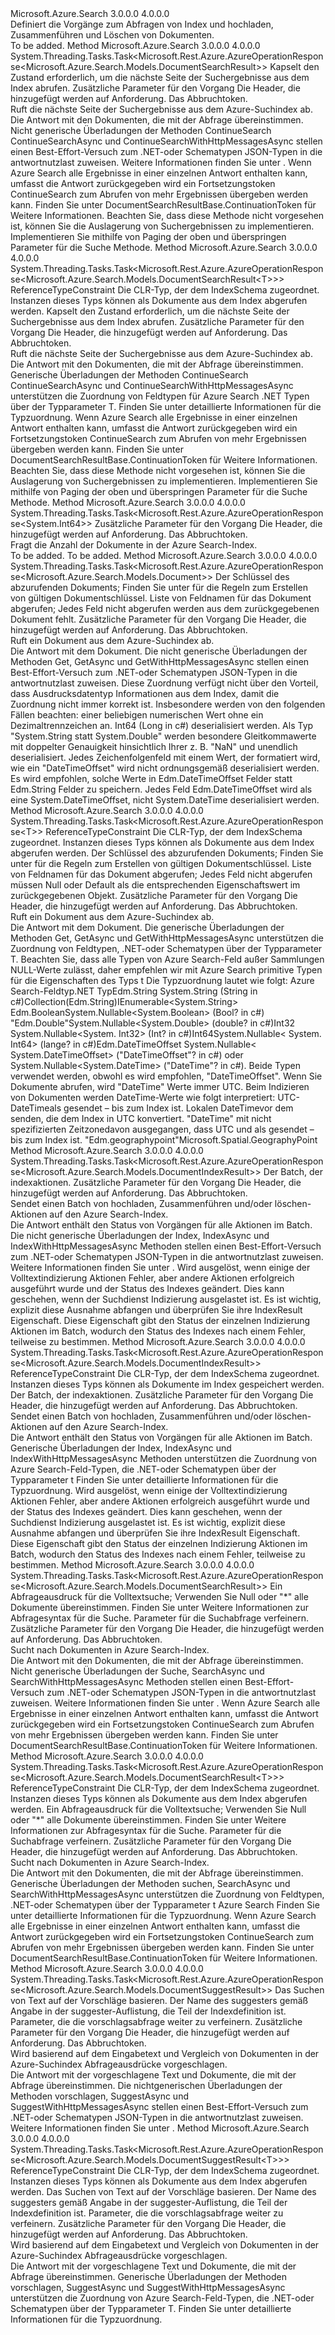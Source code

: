 <Type Name="IDocumentsOperations" FullName="Microsoft.Azure.Search.IDocumentsOperations">
  <TypeSignature Language="C#" Value="public interface IDocumentsOperations" />
  <TypeSignature Language="ILAsm" Value=".class public interface auto ansi abstract IDocumentsOperations" />
  <TypeSignature Language="DocId" Value="T:Microsoft.Azure.Search.IDocumentsOperations" />
  <TypeSignature Language="VB.NET" Value="Public Interface IDocumentsOperations" />
  <TypeSignature Language="F#" Value="type IDocumentsOperations = interface" />
  <AssemblyInfo>
    <AssemblyName>Microsoft.Azure.Search</AssemblyName>
    <AssemblyVersion>3.0.0.0</AssemblyVersion>
    <AssemblyVersion>4.0.0.0</AssemblyVersion>
  </AssemblyInfo>
  <Interfaces />
  <Docs>
    <summary>
            Definiert die Vorgänge zum Abfragen von Index und hochladen, Zusammenführen und Löschen von Dokumenten.
            <see href="https://docs.microsoft.com/rest/api/searchservice/Document-operations" /></summary>
    <remarks>To be added.</remarks>
  </Docs>
  <Members>
    <Member MemberName="ContinueSearchWithHttpMessagesAsync">
      <MemberSignature Language="C#" Value="public System.Threading.Tasks.Task&lt;Microsoft.Rest.Azure.AzureOperationResponse&lt;Microsoft.Azure.Search.Models.DocumentSearchResult&gt;&gt; ContinueSearchWithHttpMessagesAsync (Microsoft.Azure.Search.Models.SearchContinuationToken continuationToken, Microsoft.Azure.Search.Models.SearchRequestOptions searchRequestOptions = null, System.Collections.Generic.Dictionary&lt;string,System.Collections.Generic.List&lt;string&gt;&gt; customHeaders = null, System.Threading.CancellationToken cancellationToken = null);" />
      <MemberSignature Language="ILAsm" Value=".method public hidebysig newslot virtual instance class System.Threading.Tasks.Task`1&lt;class Microsoft.Rest.Azure.AzureOperationResponse`1&lt;class Microsoft.Azure.Search.Models.DocumentSearchResult&gt;&gt; ContinueSearchWithHttpMessagesAsync(class Microsoft.Azure.Search.Models.SearchContinuationToken continuationToken, class Microsoft.Azure.Search.Models.SearchRequestOptions searchRequestOptions, class System.Collections.Generic.Dictionary`2&lt;string, class System.Collections.Generic.List`1&lt;string&gt;&gt; customHeaders, valuetype System.Threading.CancellationToken cancellationToken) cil managed" />
      <MemberSignature Language="DocId" Value="M:Microsoft.Azure.Search.IDocumentsOperations.ContinueSearchWithHttpMessagesAsync(Microsoft.Azure.Search.Models.SearchContinuationToken,Microsoft.Azure.Search.Models.SearchRequestOptions,System.Collections.Generic.Dictionary{System.String,System.Collections.Generic.List{System.String}},System.Threading.CancellationToken)" />
      <MemberSignature Language="F#" Value="abstract member ContinueSearchWithHttpMessagesAsync : Microsoft.Azure.Search.Models.SearchContinuationToken * Microsoft.Azure.Search.Models.SearchRequestOptions * System.Collections.Generic.Dictionary&lt;string, System.Collections.Generic.List&lt;string&gt;&gt; * System.Threading.CancellationToken -&gt; System.Threading.Tasks.Task&lt;Microsoft.Rest.Azure.AzureOperationResponse&lt;Microsoft.Azure.Search.Models.DocumentSearchResult&gt;&gt;" Usage="iDocumentsOperations.ContinueSearchWithHttpMessagesAsync (continuationToken, searchRequestOptions, customHeaders, cancellationToken)" />
      <MemberType>Method</MemberType>
      <AssemblyInfo>
        <AssemblyName>Microsoft.Azure.Search</AssemblyName>
        <AssemblyVersion>3.0.0.0</AssemblyVersion>
        <AssemblyVersion>4.0.0.0</AssemblyVersion>
      </AssemblyInfo>
      <ReturnValue>
        <ReturnType>System.Threading.Tasks.Task&lt;Microsoft.Rest.Azure.AzureOperationResponse&lt;Microsoft.Azure.Search.Models.DocumentSearchResult&gt;&gt;</ReturnType>
      </ReturnValue>
      <Parameters>
        <Parameter Name="continuationToken" Type="Microsoft.Azure.Search.Models.SearchContinuationToken" />
        <Parameter Name="searchRequestOptions" Type="Microsoft.Azure.Search.Models.SearchRequestOptions" />
        <Parameter Name="customHeaders" Type="System.Collections.Generic.Dictionary&lt;System.String,System.Collections.Generic.List&lt;System.String&gt;&gt;" />
        <Parameter Name="cancellationToken" Type="System.Threading.CancellationToken" />
      </Parameters>
      <Docs>
        <param name="continuationToken">
            Kapselt den Zustand erforderlich, um die nächste Seite der Suchergebnisse aus dem Index abrufen.
            </param>
        <param name="searchRequestOptions">
            Zusätzliche Parameter für den Vorgang
            </param>
        <param name="customHeaders">
            Die Header, die hinzugefügt werden auf Anforderung.
            </param>
        <param name="cancellationToken">
            Das Abbruchtoken.
            </param>
        <summary>
            Ruft die nächste Seite der Suchergebnisse aus dem Azure-Suchindex ab.
            <see href="https://docs.microsoft.com/rest/api/searchservice/Search-Documents" /></summary>
        <returns>
            Die Antwort mit den Dokumenten, die mit der Abfrage übereinstimmen.
            </returns>
        <remarks>
          <para>
            Nicht generische Überladungen der Methoden ContinueSearch ContinueSearchAsync und ContinueSearchWithHttpMessagesAsync stellen einen Best-Effort-Versuch zum .NET-oder Schematypen JSON-Typen in die antwortnutzlast zuweisen. Weitere Informationen finden Sie unter <see cref="M:Microsoft.Azure.Search.IDocumentsOperations.GetWithHttpMessagesAsync(System.String,System.Collections.Generic.IEnumerable{System.String},Microsoft.Azure.Search.Models.SearchRequestOptions,System.Collections.Generic.Dictionary{System.String,System.Collections.Generic.List{System.String}},System.Threading.CancellationToken)" /> .
            </para>
          <para>
            Wenn Azure Search alle Ergebnisse in einer einzelnen Antwort enthalten kann, umfasst die Antwort zurückgegeben wird ein Fortsetzungstoken ContinueSearch zum Abrufen von mehr Ergebnissen übergeben werden kann.
            Finden Sie unter <c cref="P:Microsoft.Azure.Search.Models.DocumentSearchResultBase`2.ContinuationToken">DocumentSearchResultBase.ContinuationToken</c> für Weitere Informationen.
            </para>
          <para>
            Beachten Sie, dass diese Methode nicht vorgesehen ist, können Sie die Auslagerung von Suchergebnissen zu implementieren. Implementieren Sie mithilfe von Paging der <c cref="P:Microsoft.Azure.Search.Models.SearchParameters.Top">oben</c> und <c cref="P:Microsoft.Azure.Search.Models.SearchParameters.Skip">überspringen</c> Parameter für die <c cref="M:Microsoft.Azure.Search.IDocumentsOperations.SearchWithHttpMessagesAsync``1(System.String,Microsoft.Azure.Search.Models.SearchParameters,Microsoft.Azure.Search.Models.SearchRequestOptions,System.Collections.Generic.Dictionary{System.String,System.Collections.Generic.List{System.String}},System.Threading.CancellationToken)">Suche</c> Methode.
            </para>
        </remarks>
      </Docs>
    </Member>
    <Member MemberName="ContinueSearchWithHttpMessagesAsync&lt;T&gt;">
      <MemberSignature Language="C#" Value="public System.Threading.Tasks.Task&lt;Microsoft.Rest.Azure.AzureOperationResponse&lt;Microsoft.Azure.Search.Models.DocumentSearchResult&lt;T&gt;&gt;&gt; ContinueSearchWithHttpMessagesAsync&lt;T&gt; (Microsoft.Azure.Search.Models.SearchContinuationToken continuationToken, Microsoft.Azure.Search.Models.SearchRequestOptions searchRequestOptions = null, System.Collections.Generic.Dictionary&lt;string,System.Collections.Generic.List&lt;string&gt;&gt; customHeaders = null, System.Threading.CancellationToken cancellationToken = null) where T : class;" />
      <MemberSignature Language="ILAsm" Value=".method public hidebysig newslot virtual instance class System.Threading.Tasks.Task`1&lt;class Microsoft.Rest.Azure.AzureOperationResponse`1&lt;class Microsoft.Azure.Search.Models.DocumentSearchResult`1&lt;!!T&gt;&gt;&gt; ContinueSearchWithHttpMessagesAsync&lt;class T&gt;(class Microsoft.Azure.Search.Models.SearchContinuationToken continuationToken, class Microsoft.Azure.Search.Models.SearchRequestOptions searchRequestOptions, class System.Collections.Generic.Dictionary`2&lt;string, class System.Collections.Generic.List`1&lt;string&gt;&gt; customHeaders, valuetype System.Threading.CancellationToken cancellationToken) cil managed" />
      <MemberSignature Language="DocId" Value="M:Microsoft.Azure.Search.IDocumentsOperations.ContinueSearchWithHttpMessagesAsync``1(Microsoft.Azure.Search.Models.SearchContinuationToken,Microsoft.Azure.Search.Models.SearchRequestOptions,System.Collections.Generic.Dictionary{System.String,System.Collections.Generic.List{System.String}},System.Threading.CancellationToken)" />
      <MemberSignature Language="F#" Value="abstract member ContinueSearchWithHttpMessagesAsync : Microsoft.Azure.Search.Models.SearchContinuationToken * Microsoft.Azure.Search.Models.SearchRequestOptions * System.Collections.Generic.Dictionary&lt;string, System.Collections.Generic.List&lt;string&gt;&gt; * System.Threading.CancellationToken -&gt; System.Threading.Tasks.Task&lt;Microsoft.Rest.Azure.AzureOperationResponse&lt;Microsoft.Azure.Search.Models.DocumentSearchResult&lt;'T&gt;&gt;&gt; (requires 'T : null)" Usage="iDocumentsOperations.ContinueSearchWithHttpMessagesAsync (continuationToken, searchRequestOptions, customHeaders, cancellationToken)" />
      <MemberType>Method</MemberType>
      <AssemblyInfo>
        <AssemblyName>Microsoft.Azure.Search</AssemblyName>
        <AssemblyVersion>3.0.0.0</AssemblyVersion>
        <AssemblyVersion>4.0.0.0</AssemblyVersion>
      </AssemblyInfo>
      <ReturnValue>
        <ReturnType>System.Threading.Tasks.Task&lt;Microsoft.Rest.Azure.AzureOperationResponse&lt;Microsoft.Azure.Search.Models.DocumentSearchResult&lt;T&gt;&gt;&gt;</ReturnType>
      </ReturnValue>
      <TypeParameters>
        <TypeParameter Name="T">
          <Constraints>
            <ParameterAttribute>ReferenceTypeConstraint</ParameterAttribute>
          </Constraints>
        </TypeParameter>
      </TypeParameters>
      <Parameters>
        <Parameter Name="continuationToken" Type="Microsoft.Azure.Search.Models.SearchContinuationToken" />
        <Parameter Name="searchRequestOptions" Type="Microsoft.Azure.Search.Models.SearchRequestOptions" />
        <Parameter Name="customHeaders" Type="System.Collections.Generic.Dictionary&lt;System.String,System.Collections.Generic.List&lt;System.String&gt;&gt;" />
        <Parameter Name="cancellationToken" Type="System.Threading.CancellationToken" />
      </Parameters>
      <Docs>
        <typeparam name="T">
            Die CLR-Typ, der dem IndexSchema zugeordnet. Instanzen dieses Typs können als Dokumente aus dem Index abgerufen werden.
            </typeparam>
        <param name="continuationToken">
            Kapselt den Zustand erforderlich, um die nächste Seite der Suchergebnisse aus dem Index abrufen.
            </param>
        <param name="searchRequestOptions">
            Zusätzliche Parameter für den Vorgang
            </param>
        <param name="customHeaders">
            Die Header, die hinzugefügt werden auf Anforderung.
            </param>
        <param name="cancellationToken">
            Das Abbruchtoken.
            </param>
        <summary>
            Ruft die nächste Seite der Suchergebnisse aus dem Azure-Suchindex ab.
            <see href="https://docs.microsoft.com/rest/api/searchservice/Search-Documents" /></summary>
        <returns>
            Die Antwort mit den Dokumenten, die mit der Abfrage übereinstimmen.
            </returns>
        <remarks>
          <para>
            Generische Überladungen der Methoden ContinueSearch ContinueSearchAsync und ContinueSearchWithHttpMessagesAsync unterstützen die Zuordnung von Feldtypen für Azure Search .NET Typen über der Typparameter T. Finden Sie unter <see cref="M:Microsoft.Azure.Search.IDocumentsOperations.GetWithHttpMessagesAsync``1(System.String,System.Collections.Generic.IEnumerable{System.String},Microsoft.Azure.Search.Models.SearchRequestOptions,System.Collections.Generic.Dictionary{System.String,System.Collections.Generic.List{System.String}},System.Threading.CancellationToken)" /> detaillierte Informationen für die Typzuordnung.
            </para>
          <para>
            Wenn Azure Search alle Ergebnisse in einer einzelnen Antwort enthalten kann, umfasst die Antwort zurückgegeben wird ein Fortsetzungstoken ContinueSearch zum Abrufen von mehr Ergebnissen übergeben werden kann.
            Finden Sie unter <c cref="P:Microsoft.Azure.Search.Models.DocumentSearchResultBase`2.ContinuationToken">DocumentSearchResultBase.ContinuationToken</c> für Weitere Informationen.
            </para>
          <para>
            Beachten Sie, dass diese Methode nicht vorgesehen ist, können Sie die Auslagerung von Suchergebnissen zu implementieren. Implementieren Sie mithilfe von Paging der <c cref="P:Microsoft.Azure.Search.Models.SearchParameters.Top">oben</c> und <c cref="P:Microsoft.Azure.Search.Models.SearchParameters.Skip">überspringen</c> Parameter für die <c cref="M:Microsoft.Azure.Search.IDocumentsOperations.SearchWithHttpMessagesAsync``1(System.String,Microsoft.Azure.Search.Models.SearchParameters,Microsoft.Azure.Search.Models.SearchRequestOptions,System.Collections.Generic.Dictionary{System.String,System.Collections.Generic.List{System.String}},System.Threading.CancellationToken)">Suche</c> Methode.
            </para>
        </remarks>
      </Docs>
    </Member>
    <Member MemberName="CountWithHttpMessagesAsync">
      <MemberSignature Language="C#" Value="public System.Threading.Tasks.Task&lt;Microsoft.Rest.Azure.AzureOperationResponse&lt;long&gt;&gt; CountWithHttpMessagesAsync (Microsoft.Azure.Search.Models.SearchRequestOptions searchRequestOptions = null, System.Collections.Generic.Dictionary&lt;string,System.Collections.Generic.List&lt;string&gt;&gt; customHeaders = null, System.Threading.CancellationToken cancellationToken = null);" />
      <MemberSignature Language="ILAsm" Value=".method public hidebysig newslot virtual instance class System.Threading.Tasks.Task`1&lt;class Microsoft.Rest.Azure.AzureOperationResponse`1&lt;int64&gt;&gt; CountWithHttpMessagesAsync(class Microsoft.Azure.Search.Models.SearchRequestOptions searchRequestOptions, class System.Collections.Generic.Dictionary`2&lt;string, class System.Collections.Generic.List`1&lt;string&gt;&gt; customHeaders, valuetype System.Threading.CancellationToken cancellationToken) cil managed" />
      <MemberSignature Language="DocId" Value="M:Microsoft.Azure.Search.IDocumentsOperations.CountWithHttpMessagesAsync(Microsoft.Azure.Search.Models.SearchRequestOptions,System.Collections.Generic.Dictionary{System.String,System.Collections.Generic.List{System.String}},System.Threading.CancellationToken)" />
      <MemberSignature Language="F#" Value="abstract member CountWithHttpMessagesAsync : Microsoft.Azure.Search.Models.SearchRequestOptions * System.Collections.Generic.Dictionary&lt;string, System.Collections.Generic.List&lt;string&gt;&gt; * System.Threading.CancellationToken -&gt; System.Threading.Tasks.Task&lt;Microsoft.Rest.Azure.AzureOperationResponse&lt;int64&gt;&gt;" Usage="iDocumentsOperations.CountWithHttpMessagesAsync (searchRequestOptions, customHeaders, cancellationToken)" />
      <MemberType>Method</MemberType>
      <AssemblyInfo>
        <AssemblyName>Microsoft.Azure.Search</AssemblyName>
        <AssemblyVersion>3.0.0.0</AssemblyVersion>
        <AssemblyVersion>4.0.0.0</AssemblyVersion>
      </AssemblyInfo>
      <ReturnValue>
        <ReturnType>System.Threading.Tasks.Task&lt;Microsoft.Rest.Azure.AzureOperationResponse&lt;System.Int64&gt;&gt;</ReturnType>
      </ReturnValue>
      <Parameters>
        <Parameter Name="searchRequestOptions" Type="Microsoft.Azure.Search.Models.SearchRequestOptions" />
        <Parameter Name="customHeaders" Type="System.Collections.Generic.Dictionary&lt;System.String,System.Collections.Generic.List&lt;System.String&gt;&gt;" />
        <Parameter Name="cancellationToken" Type="System.Threading.CancellationToken" />
      </Parameters>
      <Docs>
        <param name="searchRequestOptions">
            Zusätzliche Parameter für den Vorgang
            </param>
        <param name="customHeaders">
            Die Header, die hinzugefügt werden auf Anforderung.
            </param>
        <param name="cancellationToken">
            Das Abbruchtoken.
            </param>
        <summary>
            Fragt die Anzahl der Dokumente in der Azure Search-Index.
            </summary>
        <returns>To be added.</returns>
        <remarks>To be added.</remarks>
      </Docs>
    </Member>
    <Member MemberName="GetWithHttpMessagesAsync">
      <MemberSignature Language="C#" Value="public System.Threading.Tasks.Task&lt;Microsoft.Rest.Azure.AzureOperationResponse&lt;Microsoft.Azure.Search.Models.Document&gt;&gt; GetWithHttpMessagesAsync (string key, System.Collections.Generic.IEnumerable&lt;string&gt; selectedFields, Microsoft.Azure.Search.Models.SearchRequestOptions searchRequestOptions = null, System.Collections.Generic.Dictionary&lt;string,System.Collections.Generic.List&lt;string&gt;&gt; customHeaders = null, System.Threading.CancellationToken cancellationToken = null);" />
      <MemberSignature Language="ILAsm" Value=".method public hidebysig newslot virtual instance class System.Threading.Tasks.Task`1&lt;class Microsoft.Rest.Azure.AzureOperationResponse`1&lt;class Microsoft.Azure.Search.Models.Document&gt;&gt; GetWithHttpMessagesAsync(string key, class System.Collections.Generic.IEnumerable`1&lt;string&gt; selectedFields, class Microsoft.Azure.Search.Models.SearchRequestOptions searchRequestOptions, class System.Collections.Generic.Dictionary`2&lt;string, class System.Collections.Generic.List`1&lt;string&gt;&gt; customHeaders, valuetype System.Threading.CancellationToken cancellationToken) cil managed" />
      <MemberSignature Language="DocId" Value="M:Microsoft.Azure.Search.IDocumentsOperations.GetWithHttpMessagesAsync(System.String,System.Collections.Generic.IEnumerable{System.String},Microsoft.Azure.Search.Models.SearchRequestOptions,System.Collections.Generic.Dictionary{System.String,System.Collections.Generic.List{System.String}},System.Threading.CancellationToken)" />
      <MemberSignature Language="F#" Value="abstract member GetWithHttpMessagesAsync : string * seq&lt;string&gt; * Microsoft.Azure.Search.Models.SearchRequestOptions * System.Collections.Generic.Dictionary&lt;string, System.Collections.Generic.List&lt;string&gt;&gt; * System.Threading.CancellationToken -&gt; System.Threading.Tasks.Task&lt;Microsoft.Rest.Azure.AzureOperationResponse&lt;Microsoft.Azure.Search.Models.Document&gt;&gt;" Usage="iDocumentsOperations.GetWithHttpMessagesAsync (key, selectedFields, searchRequestOptions, customHeaders, cancellationToken)" />
      <MemberType>Method</MemberType>
      <AssemblyInfo>
        <AssemblyName>Microsoft.Azure.Search</AssemblyName>
        <AssemblyVersion>3.0.0.0</AssemblyVersion>
        <AssemblyVersion>4.0.0.0</AssemblyVersion>
      </AssemblyInfo>
      <ReturnValue>
        <ReturnType>System.Threading.Tasks.Task&lt;Microsoft.Rest.Azure.AzureOperationResponse&lt;Microsoft.Azure.Search.Models.Document&gt;&gt;</ReturnType>
      </ReturnValue>
      <Parameters>
        <Parameter Name="key" Type="System.String" />
        <Parameter Name="selectedFields" Type="System.Collections.Generic.IEnumerable&lt;System.String&gt;" />
        <Parameter Name="searchRequestOptions" Type="Microsoft.Azure.Search.Models.SearchRequestOptions" />
        <Parameter Name="customHeaders" Type="System.Collections.Generic.Dictionary&lt;System.String,System.Collections.Generic.List&lt;System.String&gt;&gt;" />
        <Parameter Name="cancellationToken" Type="System.Threading.CancellationToken" />
      </Parameters>
      <Docs>
        <param name="key">
            Der Schlüssel des abzurufenden Dokuments; Finden Sie unter <see href="https://docs.microsoft.com/rest/api/searchservice/Naming-rules" /> für die Regeln zum Erstellen von gültigen Dokumentschlüssel.
            </param>
        <param name="selectedFields">
            Liste von Feldnamen für das Dokument abgerufen; Jedes Feld nicht abgerufen werden aus dem zurückgegebenen Dokument fehlt.
            </param>
        <param name="searchRequestOptions">
            Zusätzliche Parameter für den Vorgang
            </param>
        <param name="customHeaders">
            Die Header, die hinzugefügt werden auf Anforderung.
            </param>
        <param name="cancellationToken">
            Das Abbruchtoken.
            </param>
        <summary>
            Ruft ein Dokument aus dem Azure-Suchindex ab.
            <see href="https://docs.microsoft.com/rest/api/searchservice/Lookup-Document" /></summary>
        <returns>
            Die Antwort mit dem Dokument.
            </returns>
        <remarks>
            Die nicht generische Überladungen der Methoden Get, GetAsync und GetWithHttpMessagesAsync stellen einen Best-Effort-Versuch zum .NET-oder Schematypen JSON-Typen in die antwortnutzlast zuweisen. Diese Zuordnung verfügt nicht über den Vorteil, dass Ausdrucksdatentyp Informationen aus dem Index, damit die Zuordnung nicht immer korrekt ist. Insbesondere werden von den folgenden Fällen beachten: <list type="bullet"> <item> <description> einer beliebigen numerischen Wert ohne ein Dezimaltrennzeichen an. Int64 (Long in c#) deserialisiert werden. </description></item><item><description>Als Typ "System.String statt System.Double" werden besondere Gleitkommawerte mit doppelter Genauigkeit hinsichtlich Ihrer z. B. "NaN" und unendlich deserialisiert. </description></item><item><description>Jedes Zeichenfolgenfeld mit einem Wert, der formatiert wird, wie ein "DateTimeOffset" wird nicht ordnungsgemäß deserialisiert werden. Es wird empfohlen, solche Werte in Edm.DateTimeOffset Felder statt Edm.String Felder zu speichern. </description></item><item><description>Jedes Feld Edm.DateTimeOffset wird als eine System.DateTimeOffset, nicht System.DateTime deserialisiert werden.</description></item></list></remarks>
      </Docs>
    </Member>
    <Member MemberName="GetWithHttpMessagesAsync&lt;T&gt;">
      <MemberSignature Language="C#" Value="public System.Threading.Tasks.Task&lt;Microsoft.Rest.Azure.AzureOperationResponse&lt;T&gt;&gt; GetWithHttpMessagesAsync&lt;T&gt; (string key, System.Collections.Generic.IEnumerable&lt;string&gt; selectedFields, Microsoft.Azure.Search.Models.SearchRequestOptions searchRequestOptions = null, System.Collections.Generic.Dictionary&lt;string,System.Collections.Generic.List&lt;string&gt;&gt; customHeaders = null, System.Threading.CancellationToken cancellationToken = null) where T : class;" />
      <MemberSignature Language="ILAsm" Value=".method public hidebysig newslot virtual instance class System.Threading.Tasks.Task`1&lt;class Microsoft.Rest.Azure.AzureOperationResponse`1&lt;!!T&gt;&gt; GetWithHttpMessagesAsync&lt;class T&gt;(string key, class System.Collections.Generic.IEnumerable`1&lt;string&gt; selectedFields, class Microsoft.Azure.Search.Models.SearchRequestOptions searchRequestOptions, class System.Collections.Generic.Dictionary`2&lt;string, class System.Collections.Generic.List`1&lt;string&gt;&gt; customHeaders, valuetype System.Threading.CancellationToken cancellationToken) cil managed" />
      <MemberSignature Language="DocId" Value="M:Microsoft.Azure.Search.IDocumentsOperations.GetWithHttpMessagesAsync``1(System.String,System.Collections.Generic.IEnumerable{System.String},Microsoft.Azure.Search.Models.SearchRequestOptions,System.Collections.Generic.Dictionary{System.String,System.Collections.Generic.List{System.String}},System.Threading.CancellationToken)" />
      <MemberSignature Language="F#" Value="abstract member GetWithHttpMessagesAsync : string * seq&lt;string&gt; * Microsoft.Azure.Search.Models.SearchRequestOptions * System.Collections.Generic.Dictionary&lt;string, System.Collections.Generic.List&lt;string&gt;&gt; * System.Threading.CancellationToken -&gt; System.Threading.Tasks.Task&lt;Microsoft.Rest.Azure.AzureOperationResponse&lt;'T&gt;&gt; (requires 'T : null)" Usage="iDocumentsOperations.GetWithHttpMessagesAsync (key, selectedFields, searchRequestOptions, customHeaders, cancellationToken)" />
      <MemberType>Method</MemberType>
      <AssemblyInfo>
        <AssemblyName>Microsoft.Azure.Search</AssemblyName>
        <AssemblyVersion>3.0.0.0</AssemblyVersion>
        <AssemblyVersion>4.0.0.0</AssemblyVersion>
      </AssemblyInfo>
      <ReturnValue>
        <ReturnType>System.Threading.Tasks.Task&lt;Microsoft.Rest.Azure.AzureOperationResponse&lt;T&gt;&gt;</ReturnType>
      </ReturnValue>
      <TypeParameters>
        <TypeParameter Name="T">
          <Constraints>
            <ParameterAttribute>ReferenceTypeConstraint</ParameterAttribute>
          </Constraints>
        </TypeParameter>
      </TypeParameters>
      <Parameters>
        <Parameter Name="key" Type="System.String" />
        <Parameter Name="selectedFields" Type="System.Collections.Generic.IEnumerable&lt;System.String&gt;" />
        <Parameter Name="searchRequestOptions" Type="Microsoft.Azure.Search.Models.SearchRequestOptions" />
        <Parameter Name="customHeaders" Type="System.Collections.Generic.Dictionary&lt;System.String,System.Collections.Generic.List&lt;System.String&gt;&gt;" />
        <Parameter Name="cancellationToken" Type="System.Threading.CancellationToken" />
      </Parameters>
      <Docs>
        <typeparam name="T">
            Die CLR-Typ, der dem IndexSchema zugeordnet. Instanzen dieses Typs können als Dokumente aus dem Index abgerufen werden.
            </typeparam>
        <param name="key">
            Der Schlüssel des abzurufenden Dokuments; Finden Sie unter <see href="https://docs.microsoft.com/rest/api/searchservice/Naming-rules" /> für die Regeln zum Erstellen von gültigen Dokumentschlüssel.
            </param>
        <param name="selectedFields">
            Liste von Feldnamen für das Dokument abgerufen; Jedes Feld nicht abgerufen müssen Null oder Default als die entsprechenden Eigenschaftswert im zurückgegebenen Objekt.
            </param>
        <param name="searchRequestOptions">
            Zusätzliche Parameter für den Vorgang
            </param>
        <param name="customHeaders">
            Die Header, die hinzugefügt werden auf Anforderung.
            </param>
        <param name="cancellationToken">
            Das Abbruchtoken.
            </param>
        <summary>
            Ruft ein Dokument aus dem Azure-Suchindex ab.
            <see href="https://docs.microsoft.com/rest/api/searchservice/Lookup-Document" /></summary>
        <returns>
            Die Antwort mit dem Dokument.
            </returns>
        <remarks>
            Die generische Überladungen der Methoden Get, GetAsync und GetWithHttpMessagesAsync unterstützen die Zuordnung von Feldtypen, .NET-oder Schematypen über der Typparameter T. Beachten Sie, dass alle Typen von Azure Search-Feld außer Sammlungen NULL-Werte zulässt, daher empfehlen wir mit Azure Search primitive Typen für die Eigenschaften des Typs t Die Typzuordnung lautet wie folgt: <list type="table"> <listheader> <term>Azure Search-Feldtyp</term><description>.NET Typ</description></listheader><item><term>Edm.String</term> <description> System.String (String in c#)</description></item><item><term>Collection(Edm.String)</term><description>IEnumerable&lt;System.String&gt; </description> </item> <item> <term>Edm.Boolean</term><description>System.Nullable&lt;System.Boolean&gt; (Bool? in c#)</description> </item> <item> <term>"Edm.Double"</term><description>System.Nullable&lt;System.Double&gt; (double? in c#)</description></item><item><term>Int32</term> <description>System.Nullable&lt;System. Int32&gt; (Int? in c#)</description></item><item><term>Int64</term><description>System.Nullable&lt; System. Int64&gt; (lange? in c#)</description></item><item><term>Edm.DateTimeOffset</term> <description> System.Nullable&lt; System.DateTimeOffset&gt; ("DateTimeOffset"? in c#) oder System.Nullable&lt;System.DateTime&gt; ("DateTime"? in c#). Beide Typen verwendet werden, obwohl es wird empfohlen, "DateTimeOffset". Wenn Sie Dokumente abrufen, wird "DateTime" Werte immer UTC. Beim Indizieren von Dokumenten werden DateTime-Werte wie folgt interpretiert: <list type="table"> <item> <term>UTC-DateTime</term><description>als gesendet – bis zum Index ist.</description> </item> <item> <term>Lokalen DateTime</term><description>vor dem senden, die dem Index in UTC konvertiert.</description> </item> <item> <term>"DateTime" mit nicht spezifizierten Zeitzone</term><description>davon ausgegangen, dass UTC und als gesendet – bis zum Index ist.</description> </item> </list> </description> </item> <item> <term>"Edm.geographypoint"</term><description><c cref="T:Microsoft.Spatial.GeographyPoint">Microsoft.Spatial.GeographyPoint</c></description></item></list></remarks>
      </Docs>
    </Member>
    <Member MemberName="IndexWithHttpMessagesAsync">
      <MemberSignature Language="C#" Value="public System.Threading.Tasks.Task&lt;Microsoft.Rest.Azure.AzureOperationResponse&lt;Microsoft.Azure.Search.Models.DocumentIndexResult&gt;&gt; IndexWithHttpMessagesAsync (Microsoft.Azure.Search.Models.IndexBatch batch, Microsoft.Azure.Search.Models.SearchRequestOptions searchRequestOptions = null, System.Collections.Generic.Dictionary&lt;string,System.Collections.Generic.List&lt;string&gt;&gt; customHeaders = null, System.Threading.CancellationToken cancellationToken = null);" />
      <MemberSignature Language="ILAsm" Value=".method public hidebysig newslot virtual instance class System.Threading.Tasks.Task`1&lt;class Microsoft.Rest.Azure.AzureOperationResponse`1&lt;class Microsoft.Azure.Search.Models.DocumentIndexResult&gt;&gt; IndexWithHttpMessagesAsync(class Microsoft.Azure.Search.Models.IndexBatch batch, class Microsoft.Azure.Search.Models.SearchRequestOptions searchRequestOptions, class System.Collections.Generic.Dictionary`2&lt;string, class System.Collections.Generic.List`1&lt;string&gt;&gt; customHeaders, valuetype System.Threading.CancellationToken cancellationToken) cil managed" />
      <MemberSignature Language="DocId" Value="M:Microsoft.Azure.Search.IDocumentsOperations.IndexWithHttpMessagesAsync(Microsoft.Azure.Search.Models.IndexBatch,Microsoft.Azure.Search.Models.SearchRequestOptions,System.Collections.Generic.Dictionary{System.String,System.Collections.Generic.List{System.String}},System.Threading.CancellationToken)" />
      <MemberSignature Language="F#" Value="abstract member IndexWithHttpMessagesAsync : Microsoft.Azure.Search.Models.IndexBatch * Microsoft.Azure.Search.Models.SearchRequestOptions * System.Collections.Generic.Dictionary&lt;string, System.Collections.Generic.List&lt;string&gt;&gt; * System.Threading.CancellationToken -&gt; System.Threading.Tasks.Task&lt;Microsoft.Rest.Azure.AzureOperationResponse&lt;Microsoft.Azure.Search.Models.DocumentIndexResult&gt;&gt;" Usage="iDocumentsOperations.IndexWithHttpMessagesAsync (batch, searchRequestOptions, customHeaders, cancellationToken)" />
      <MemberType>Method</MemberType>
      <AssemblyInfo>
        <AssemblyName>Microsoft.Azure.Search</AssemblyName>
        <AssemblyVersion>3.0.0.0</AssemblyVersion>
        <AssemblyVersion>4.0.0.0</AssemblyVersion>
      </AssemblyInfo>
      <ReturnValue>
        <ReturnType>System.Threading.Tasks.Task&lt;Microsoft.Rest.Azure.AzureOperationResponse&lt;Microsoft.Azure.Search.Models.DocumentIndexResult&gt;&gt;</ReturnType>
      </ReturnValue>
      <Parameters>
        <Parameter Name="batch" Type="Microsoft.Azure.Search.Models.IndexBatch" />
        <Parameter Name="searchRequestOptions" Type="Microsoft.Azure.Search.Models.SearchRequestOptions" />
        <Parameter Name="customHeaders" Type="System.Collections.Generic.Dictionary&lt;System.String,System.Collections.Generic.List&lt;System.String&gt;&gt;" />
        <Parameter Name="cancellationToken" Type="System.Threading.CancellationToken" />
      </Parameters>
      <Docs>
        <param name="batch">
            Der Batch, der indexaktionen.
            </param>
        <param name="searchRequestOptions">
            Zusätzliche Parameter für den Vorgang
            </param>
        <param name="customHeaders">
            Die Header, die hinzugefügt werden auf Anforderung.
            </param>
        <param name="cancellationToken">
            Das Abbruchtoken.
            </param>
        <summary>
            Sendet einen Batch von hochladen, Zusammenführen und/oder löschen-Aktionen auf den Azure Search-Index.
            <see href="https://docs.microsoft.com/rest/api/searchservice/addupdate-or-delete-documents" /></summary>
        <returns>
            Die Antwort enthält den Status von Vorgängen für alle Aktionen im Batch.
            </returns>
        <remarks>
            Die nicht generische Überladungen der Index, IndexAsync und IndexWithHttpMessagesAsync Methoden stellen einen Best-Effort-Versuch zum .NET-oder Schematypen JSON-Typen in die antwortnutzlast zuweisen. Weitere Informationen finden Sie unter <see cref="M:Microsoft.Azure.Search.IDocumentsOperations.GetWithHttpMessagesAsync(System.String,System.Collections.Generic.IEnumerable{System.String},Microsoft.Azure.Search.Models.SearchRequestOptions,System.Collections.Generic.Dictionary{System.String,System.Collections.Generic.List{System.String}},System.Threading.CancellationToken)" /> .
            </remarks>
        <exception cref="T:Microsoft.Azure.Search.IndexBatchException">
            Wird ausgelöst, wenn einige der Volltextindizierung Aktionen Fehler, aber andere Aktionen erfolgreich ausgeführt wurde und der Status des Indexes geändert. Dies kann geschehen, wenn der Suchdienst Indizierung ausgelastet ist. Es ist wichtig, explizit diese Ausnahme abfangen und überprüfen Sie ihre <c cref="P:Microsoft.Azure.Search.IndexBatchException.IndexingResults">IndexResult</c> Eigenschaft. Diese Eigenschaft gibt den Status der einzelnen Indizierung Aktionen im Batch, wodurch den Status des Indexes nach einem Fehler, teilweise zu bestimmen.
            </exception>
      </Docs>
    </Member>
    <Member MemberName="IndexWithHttpMessagesAsync&lt;T&gt;">
      <MemberSignature Language="C#" Value="public System.Threading.Tasks.Task&lt;Microsoft.Rest.Azure.AzureOperationResponse&lt;Microsoft.Azure.Search.Models.DocumentIndexResult&gt;&gt; IndexWithHttpMessagesAsync&lt;T&gt; (Microsoft.Azure.Search.Models.IndexBatch&lt;T&gt; batch, Microsoft.Azure.Search.Models.SearchRequestOptions searchRequestOptions = null, System.Collections.Generic.Dictionary&lt;string,System.Collections.Generic.List&lt;string&gt;&gt; customHeaders = null, System.Threading.CancellationToken cancellationToken = null) where T : class;" />
      <MemberSignature Language="ILAsm" Value=".method public hidebysig newslot virtual instance class System.Threading.Tasks.Task`1&lt;class Microsoft.Rest.Azure.AzureOperationResponse`1&lt;class Microsoft.Azure.Search.Models.DocumentIndexResult&gt;&gt; IndexWithHttpMessagesAsync&lt;class T&gt;(class Microsoft.Azure.Search.Models.IndexBatch`1&lt;!!T&gt; batch, class Microsoft.Azure.Search.Models.SearchRequestOptions searchRequestOptions, class System.Collections.Generic.Dictionary`2&lt;string, class System.Collections.Generic.List`1&lt;string&gt;&gt; customHeaders, valuetype System.Threading.CancellationToken cancellationToken) cil managed" />
      <MemberSignature Language="DocId" Value="M:Microsoft.Azure.Search.IDocumentsOperations.IndexWithHttpMessagesAsync``1(Microsoft.Azure.Search.Models.IndexBatch{``0},Microsoft.Azure.Search.Models.SearchRequestOptions,System.Collections.Generic.Dictionary{System.String,System.Collections.Generic.List{System.String}},System.Threading.CancellationToken)" />
      <MemberSignature Language="F#" Value="abstract member IndexWithHttpMessagesAsync : Microsoft.Azure.Search.Models.IndexBatch&lt;'T (requires 'T : null)&gt; * Microsoft.Azure.Search.Models.SearchRequestOptions * System.Collections.Generic.Dictionary&lt;string, System.Collections.Generic.List&lt;string&gt;&gt; * System.Threading.CancellationToken -&gt; System.Threading.Tasks.Task&lt;Microsoft.Rest.Azure.AzureOperationResponse&lt;Microsoft.Azure.Search.Models.DocumentIndexResult&gt;&gt; (requires 'T : null)" Usage="iDocumentsOperations.IndexWithHttpMessagesAsync (batch, searchRequestOptions, customHeaders, cancellationToken)" />
      <MemberType>Method</MemberType>
      <AssemblyInfo>
        <AssemblyName>Microsoft.Azure.Search</AssemblyName>
        <AssemblyVersion>3.0.0.0</AssemblyVersion>
        <AssemblyVersion>4.0.0.0</AssemblyVersion>
      </AssemblyInfo>
      <ReturnValue>
        <ReturnType>System.Threading.Tasks.Task&lt;Microsoft.Rest.Azure.AzureOperationResponse&lt;Microsoft.Azure.Search.Models.DocumentIndexResult&gt;&gt;</ReturnType>
      </ReturnValue>
      <TypeParameters>
        <TypeParameter Name="T">
          <Constraints>
            <ParameterAttribute>ReferenceTypeConstraint</ParameterAttribute>
          </Constraints>
        </TypeParameter>
      </TypeParameters>
      <Parameters>
        <Parameter Name="batch" Type="Microsoft.Azure.Search.Models.IndexBatch&lt;T&gt;" />
        <Parameter Name="searchRequestOptions" Type="Microsoft.Azure.Search.Models.SearchRequestOptions" />
        <Parameter Name="customHeaders" Type="System.Collections.Generic.Dictionary&lt;System.String,System.Collections.Generic.List&lt;System.String&gt;&gt;" />
        <Parameter Name="cancellationToken" Type="System.Threading.CancellationToken" />
      </Parameters>
      <Docs>
        <typeparam name="T">
            Die CLR-Typ, der dem IndexSchema zugeordnet. Instanzen dieses Typs können als Dokumente im Index gespeichert werden.
            </typeparam>
        <param name="batch">
            Der Batch, der indexaktionen.
            </param>
        <param name="searchRequestOptions">
            Zusätzliche Parameter für den Vorgang
            </param>
        <param name="customHeaders">
            Die Header, die hinzugefügt werden auf Anforderung.
            </param>
        <param name="cancellationToken">
            Das Abbruchtoken.
            </param>
        <summary>
            Sendet einen Batch von hochladen, Zusammenführen und/oder löschen-Aktionen auf den Azure Search-Index.
            <see href="https://docs.microsoft.com/rest/api/searchservice/addupdate-or-delete-documents" /></summary>
        <returns>
            Die Antwort enthält den Status von Vorgängen für alle Aktionen im Batch.
            </returns>
        <remarks>
            Generische Überladungen der Index, IndexAsync und IndexWithHttpMessagesAsync Methoden unterstützen die Zuordnung von Azure Search-Feld-Typen, die .NET-oder Schematypen über der Typparameter t Finden Sie unter <see cref="M:Microsoft.Azure.Search.IDocumentsOperations.GetWithHttpMessagesAsync``1(System.String,System.Collections.Generic.IEnumerable{System.String},Microsoft.Azure.Search.Models.SearchRequestOptions,System.Collections.Generic.Dictionary{System.String,System.Collections.Generic.List{System.String}},System.Threading.CancellationToken)" /> detaillierte Informationen für die Typzuordnung.
            </remarks>
        <exception cref="T:Microsoft.Azure.Search.IndexBatchException">
            Wird ausgelöst, wenn einige der Volltextindizierung Aktionen Fehler, aber andere Aktionen erfolgreich ausgeführt wurde und der Status des Indexes geändert. Dies kann geschehen, wenn der Suchdienst Indizierung ausgelastet ist. Es ist wichtig, explizit diese Ausnahme abfangen und überprüfen Sie ihre <c cref="P:Microsoft.Azure.Search.IndexBatchException.IndexingResults">IndexResult</c> Eigenschaft. Diese Eigenschaft gibt den Status der einzelnen Indizierung Aktionen im Batch, wodurch den Status des Indexes nach einem Fehler, teilweise zu bestimmen.
            </exception>
      </Docs>
    </Member>
    <Member MemberName="SearchWithHttpMessagesAsync">
      <MemberSignature Language="C#" Value="public System.Threading.Tasks.Task&lt;Microsoft.Rest.Azure.AzureOperationResponse&lt;Microsoft.Azure.Search.Models.DocumentSearchResult&gt;&gt; SearchWithHttpMessagesAsync (string searchText, Microsoft.Azure.Search.Models.SearchParameters searchParameters, Microsoft.Azure.Search.Models.SearchRequestOptions searchRequestOptions = null, System.Collections.Generic.Dictionary&lt;string,System.Collections.Generic.List&lt;string&gt;&gt; customHeaders = null, System.Threading.CancellationToken cancellationToken = null);" />
      <MemberSignature Language="ILAsm" Value=".method public hidebysig newslot virtual instance class System.Threading.Tasks.Task`1&lt;class Microsoft.Rest.Azure.AzureOperationResponse`1&lt;class Microsoft.Azure.Search.Models.DocumentSearchResult&gt;&gt; SearchWithHttpMessagesAsync(string searchText, class Microsoft.Azure.Search.Models.SearchParameters searchParameters, class Microsoft.Azure.Search.Models.SearchRequestOptions searchRequestOptions, class System.Collections.Generic.Dictionary`2&lt;string, class System.Collections.Generic.List`1&lt;string&gt;&gt; customHeaders, valuetype System.Threading.CancellationToken cancellationToken) cil managed" />
      <MemberSignature Language="DocId" Value="M:Microsoft.Azure.Search.IDocumentsOperations.SearchWithHttpMessagesAsync(System.String,Microsoft.Azure.Search.Models.SearchParameters,Microsoft.Azure.Search.Models.SearchRequestOptions,System.Collections.Generic.Dictionary{System.String,System.Collections.Generic.List{System.String}},System.Threading.CancellationToken)" />
      <MemberSignature Language="F#" Value="abstract member SearchWithHttpMessagesAsync : string * Microsoft.Azure.Search.Models.SearchParameters * Microsoft.Azure.Search.Models.SearchRequestOptions * System.Collections.Generic.Dictionary&lt;string, System.Collections.Generic.List&lt;string&gt;&gt; * System.Threading.CancellationToken -&gt; System.Threading.Tasks.Task&lt;Microsoft.Rest.Azure.AzureOperationResponse&lt;Microsoft.Azure.Search.Models.DocumentSearchResult&gt;&gt;" Usage="iDocumentsOperations.SearchWithHttpMessagesAsync (searchText, searchParameters, searchRequestOptions, customHeaders, cancellationToken)" />
      <MemberType>Method</MemberType>
      <AssemblyInfo>
        <AssemblyName>Microsoft.Azure.Search</AssemblyName>
        <AssemblyVersion>3.0.0.0</AssemblyVersion>
        <AssemblyVersion>4.0.0.0</AssemblyVersion>
      </AssemblyInfo>
      <ReturnValue>
        <ReturnType>System.Threading.Tasks.Task&lt;Microsoft.Rest.Azure.AzureOperationResponse&lt;Microsoft.Azure.Search.Models.DocumentSearchResult&gt;&gt;</ReturnType>
      </ReturnValue>
      <Parameters>
        <Parameter Name="searchText" Type="System.String" />
        <Parameter Name="searchParameters" Type="Microsoft.Azure.Search.Models.SearchParameters" />
        <Parameter Name="searchRequestOptions" Type="Microsoft.Azure.Search.Models.SearchRequestOptions" />
        <Parameter Name="customHeaders" Type="System.Collections.Generic.Dictionary&lt;System.String,System.Collections.Generic.List&lt;System.String&gt;&gt;" />
        <Parameter Name="cancellationToken" Type="System.Threading.CancellationToken" />
      </Parameters>
      <Docs>
        <param name="searchText">
            Ein Abfrageausdruck für die Volltextsuche; Verwenden Sie Null oder "*" alle Dokumente übereinstimmen. Finden Sie unter <see href="https://docs.microsoft.com/rest/api/searchservice/Simple-query-syntax-in-Azure-Search" /> Weitere Informationen zur Abfragesyntax für die Suche.
            </param>
        <param name="searchParameters">
            Parameter für die Suchabfrage verfeinern.
            </param>
        <param name="searchRequestOptions">
            Zusätzliche Parameter für den Vorgang
            </param>
        <param name="customHeaders">
            Die Header, die hinzugefügt werden auf Anforderung.
            </param>
        <param name="cancellationToken">
            Das Abbruchtoken.
            </param>
        <summary>
            Sucht nach Dokumenten in Azure Search-Index.
            <see href="https://docs.microsoft.com/rest/api/searchservice/Search-Documents" /></summary>
        <returns>
            Die Antwort mit den Dokumenten, die mit der Abfrage übereinstimmen.
            </returns>
        <remarks>
          <para>
            Nicht generische Überladungen der Suche, SearchAsync und SearchWithHttpMessagesAsync Methoden stellen einen Best-Effort-Versuch zum .NET-oder Schematypen JSON-Typen in die antwortnutzlast zuweisen. Weitere Informationen finden Sie unter <see cref="M:Microsoft.Azure.Search.IDocumentsOperations.GetWithHttpMessagesAsync(System.String,System.Collections.Generic.IEnumerable{System.String},Microsoft.Azure.Search.Models.SearchRequestOptions,System.Collections.Generic.Dictionary{System.String,System.Collections.Generic.List{System.String}},System.Threading.CancellationToken)" /> .
            </para>
          <para>
            Wenn Azure Search alle Ergebnisse in einer einzelnen Antwort enthalten kann, umfasst die Antwort zurückgegeben wird ein Fortsetzungstoken ContinueSearch zum Abrufen von mehr Ergebnissen übergeben werden kann.
            Finden Sie unter <c cref="P:Microsoft.Azure.Search.Models.DocumentSearchResultBase`2.ContinuationToken">DocumentSearchResultBase.ContinuationToken</c> für Weitere Informationen.
            </para>
        </remarks>
      </Docs>
    </Member>
    <Member MemberName="SearchWithHttpMessagesAsync&lt;T&gt;">
      <MemberSignature Language="C#" Value="public System.Threading.Tasks.Task&lt;Microsoft.Rest.Azure.AzureOperationResponse&lt;Microsoft.Azure.Search.Models.DocumentSearchResult&lt;T&gt;&gt;&gt; SearchWithHttpMessagesAsync&lt;T&gt; (string searchText, Microsoft.Azure.Search.Models.SearchParameters searchParameters, Microsoft.Azure.Search.Models.SearchRequestOptions searchRequestOptions = null, System.Collections.Generic.Dictionary&lt;string,System.Collections.Generic.List&lt;string&gt;&gt; customHeaders = null, System.Threading.CancellationToken cancellationToken = null) where T : class;" />
      <MemberSignature Language="ILAsm" Value=".method public hidebysig newslot virtual instance class System.Threading.Tasks.Task`1&lt;class Microsoft.Rest.Azure.AzureOperationResponse`1&lt;class Microsoft.Azure.Search.Models.DocumentSearchResult`1&lt;!!T&gt;&gt;&gt; SearchWithHttpMessagesAsync&lt;class T&gt;(string searchText, class Microsoft.Azure.Search.Models.SearchParameters searchParameters, class Microsoft.Azure.Search.Models.SearchRequestOptions searchRequestOptions, class System.Collections.Generic.Dictionary`2&lt;string, class System.Collections.Generic.List`1&lt;string&gt;&gt; customHeaders, valuetype System.Threading.CancellationToken cancellationToken) cil managed" />
      <MemberSignature Language="DocId" Value="M:Microsoft.Azure.Search.IDocumentsOperations.SearchWithHttpMessagesAsync``1(System.String,Microsoft.Azure.Search.Models.SearchParameters,Microsoft.Azure.Search.Models.SearchRequestOptions,System.Collections.Generic.Dictionary{System.String,System.Collections.Generic.List{System.String}},System.Threading.CancellationToken)" />
      <MemberSignature Language="F#" Value="abstract member SearchWithHttpMessagesAsync : string * Microsoft.Azure.Search.Models.SearchParameters * Microsoft.Azure.Search.Models.SearchRequestOptions * System.Collections.Generic.Dictionary&lt;string, System.Collections.Generic.List&lt;string&gt;&gt; * System.Threading.CancellationToken -&gt; System.Threading.Tasks.Task&lt;Microsoft.Rest.Azure.AzureOperationResponse&lt;Microsoft.Azure.Search.Models.DocumentSearchResult&lt;'T&gt;&gt;&gt; (requires 'T : null)" Usage="iDocumentsOperations.SearchWithHttpMessagesAsync (searchText, searchParameters, searchRequestOptions, customHeaders, cancellationToken)" />
      <MemberType>Method</MemberType>
      <AssemblyInfo>
        <AssemblyName>Microsoft.Azure.Search</AssemblyName>
        <AssemblyVersion>3.0.0.0</AssemblyVersion>
        <AssemblyVersion>4.0.0.0</AssemblyVersion>
      </AssemblyInfo>
      <ReturnValue>
        <ReturnType>System.Threading.Tasks.Task&lt;Microsoft.Rest.Azure.AzureOperationResponse&lt;Microsoft.Azure.Search.Models.DocumentSearchResult&lt;T&gt;&gt;&gt;</ReturnType>
      </ReturnValue>
      <TypeParameters>
        <TypeParameter Name="T">
          <Constraints>
            <ParameterAttribute>ReferenceTypeConstraint</ParameterAttribute>
          </Constraints>
        </TypeParameter>
      </TypeParameters>
      <Parameters>
        <Parameter Name="searchText" Type="System.String" />
        <Parameter Name="searchParameters" Type="Microsoft.Azure.Search.Models.SearchParameters" />
        <Parameter Name="searchRequestOptions" Type="Microsoft.Azure.Search.Models.SearchRequestOptions" />
        <Parameter Name="customHeaders" Type="System.Collections.Generic.Dictionary&lt;System.String,System.Collections.Generic.List&lt;System.String&gt;&gt;" />
        <Parameter Name="cancellationToken" Type="System.Threading.CancellationToken" />
      </Parameters>
      <Docs>
        <typeparam name="T">
            Die CLR-Typ, der dem IndexSchema zugeordnet. Instanzen dieses Typs können als Dokumente aus dem Index abgerufen werden.
            </typeparam>
        <param name="searchText">
            Ein Abfrageausdruck für die Volltextsuche; Verwenden Sie Null oder "*" alle Dokumente übereinstimmen. Finden Sie unter <see href="https://docs.microsoft.com/rest/api/searchservice/Simple-query-syntax-in-Azure-Search" /> Weitere Informationen zur Abfragesyntax für die Suche.
            </param>
        <param name="searchParameters">
            Parameter für die Suchabfrage verfeinern.
            </param>
        <param name="searchRequestOptions">
            Zusätzliche Parameter für den Vorgang
            </param>
        <param name="customHeaders">
            Die Header, die hinzugefügt werden auf Anforderung.
            </param>
        <param name="cancellationToken">
            Das Abbruchtoken.
            </param>
        <summary>
            Sucht nach Dokumenten in Azure Search-Index.
            <see href="https://docs.microsoft.com/rest/api/searchservice/Search-Documents" /></summary>
        <returns>
            Die Antwort mit den Dokumenten, die mit der Abfrage übereinstimmen.
            </returns>
        <remarks>
          <para>
            Generische Überladungen der Methoden suchen, SearchAsync und SearchWithHttpMessagesAsync unterstützen die Zuordnung von Feldtypen, .NET-oder Schematypen über der Typparameter t Azure Search Finden Sie unter <see cref="M:Microsoft.Azure.Search.IDocumentsOperations.GetWithHttpMessagesAsync``1(System.String,System.Collections.Generic.IEnumerable{System.String},Microsoft.Azure.Search.Models.SearchRequestOptions,System.Collections.Generic.Dictionary{System.String,System.Collections.Generic.List{System.String}},System.Threading.CancellationToken)" /> detaillierte Informationen für die Typzuordnung.
            </para>
          <para>
            Wenn Azure Search alle Ergebnisse in einer einzelnen Antwort enthalten kann, umfasst die Antwort zurückgegeben wird ein Fortsetzungstoken ContinueSearch zum Abrufen von mehr Ergebnissen übergeben werden kann.
            Finden Sie unter <c cref="P:Microsoft.Azure.Search.Models.DocumentSearchResultBase`2.ContinuationToken">DocumentSearchResultBase.ContinuationToken</c> für Weitere Informationen.
            </para>
        </remarks>
      </Docs>
    </Member>
    <Member MemberName="SuggestWithHttpMessagesAsync">
      <MemberSignature Language="C#" Value="public System.Threading.Tasks.Task&lt;Microsoft.Rest.Azure.AzureOperationResponse&lt;Microsoft.Azure.Search.Models.DocumentSuggestResult&gt;&gt; SuggestWithHttpMessagesAsync (string searchText, string suggesterName, Microsoft.Azure.Search.Models.SuggestParameters suggestParameters, Microsoft.Azure.Search.Models.SearchRequestOptions searchRequestOptions = null, System.Collections.Generic.Dictionary&lt;string,System.Collections.Generic.List&lt;string&gt;&gt; customHeaders = null, System.Threading.CancellationToken cancellationToken = null);" />
      <MemberSignature Language="ILAsm" Value=".method public hidebysig newslot virtual instance class System.Threading.Tasks.Task`1&lt;class Microsoft.Rest.Azure.AzureOperationResponse`1&lt;class Microsoft.Azure.Search.Models.DocumentSuggestResult&gt;&gt; SuggestWithHttpMessagesAsync(string searchText, string suggesterName, class Microsoft.Azure.Search.Models.SuggestParameters suggestParameters, class Microsoft.Azure.Search.Models.SearchRequestOptions searchRequestOptions, class System.Collections.Generic.Dictionary`2&lt;string, class System.Collections.Generic.List`1&lt;string&gt;&gt; customHeaders, valuetype System.Threading.CancellationToken cancellationToken) cil managed" />
      <MemberSignature Language="DocId" Value="M:Microsoft.Azure.Search.IDocumentsOperations.SuggestWithHttpMessagesAsync(System.String,System.String,Microsoft.Azure.Search.Models.SuggestParameters,Microsoft.Azure.Search.Models.SearchRequestOptions,System.Collections.Generic.Dictionary{System.String,System.Collections.Generic.List{System.String}},System.Threading.CancellationToken)" />
      <MemberSignature Language="F#" Value="abstract member SuggestWithHttpMessagesAsync : string * string * Microsoft.Azure.Search.Models.SuggestParameters * Microsoft.Azure.Search.Models.SearchRequestOptions * System.Collections.Generic.Dictionary&lt;string, System.Collections.Generic.List&lt;string&gt;&gt; * System.Threading.CancellationToken -&gt; System.Threading.Tasks.Task&lt;Microsoft.Rest.Azure.AzureOperationResponse&lt;Microsoft.Azure.Search.Models.DocumentSuggestResult&gt;&gt;" Usage="iDocumentsOperations.SuggestWithHttpMessagesAsync (searchText, suggesterName, suggestParameters, searchRequestOptions, customHeaders, cancellationToken)" />
      <MemberType>Method</MemberType>
      <AssemblyInfo>
        <AssemblyName>Microsoft.Azure.Search</AssemblyName>
        <AssemblyVersion>3.0.0.0</AssemblyVersion>
        <AssemblyVersion>4.0.0.0</AssemblyVersion>
      </AssemblyInfo>
      <ReturnValue>
        <ReturnType>System.Threading.Tasks.Task&lt;Microsoft.Rest.Azure.AzureOperationResponse&lt;Microsoft.Azure.Search.Models.DocumentSuggestResult&gt;&gt;</ReturnType>
      </ReturnValue>
      <Parameters>
        <Parameter Name="searchText" Type="System.String" />
        <Parameter Name="suggesterName" Type="System.String" />
        <Parameter Name="suggestParameters" Type="Microsoft.Azure.Search.Models.SuggestParameters" />
        <Parameter Name="searchRequestOptions" Type="Microsoft.Azure.Search.Models.SearchRequestOptions" />
        <Parameter Name="customHeaders" Type="System.Collections.Generic.Dictionary&lt;System.String,System.Collections.Generic.List&lt;System.String&gt;&gt;" />
        <Parameter Name="cancellationToken" Type="System.Threading.CancellationToken" />
      </Parameters>
      <Docs>
        <param name="searchText">
            Das Suchen von Text auf der Vorschläge basieren.
            </param>
        <param name="suggesterName">
            Der Name des suggesters gemäß Angabe in der suggester-Auflistung, die Teil der Indexdefinition ist.
            </param>
        <param name="suggestParameters">
            Parameter, die die vorschlagsabfrage weiter zu verfeinern.
            </param>
        <param name="searchRequestOptions">
            Zusätzliche Parameter für den Vorgang
            </param>
        <param name="customHeaders">
            Die Header, die hinzugefügt werden auf Anforderung.
            </param>
        <param name="cancellationToken">
            Das Abbruchtoken.
            </param>
        <summary>
            Wird basierend auf dem Eingabetext und Vergleich von Dokumenten in der Azure-Suchindex Abfrageausdrücke vorgeschlagen.
            <see href="https://docs.microsoft.com/rest/api/searchservice/Suggestions" /></summary>
        <returns>
            Die Antwort mit der vorgeschlagene Text und Dokumente, die mit der Abfrage übereinstimmen.
            </returns>
        <remarks>
            Die nichtgenerischen Überladungen der Methoden vorschlagen, SuggestAsync und SuggestWithHttpMessagesAsync stellen einen Best-Effort-Versuch zum .NET-oder Schematypen JSON-Typen in die antwortnutzlast zuweisen. Weitere Informationen finden Sie unter <see cref="M:Microsoft.Azure.Search.IDocumentsOperations.GetWithHttpMessagesAsync(System.String,System.Collections.Generic.IEnumerable{System.String},Microsoft.Azure.Search.Models.SearchRequestOptions,System.Collections.Generic.Dictionary{System.String,System.Collections.Generic.List{System.String}},System.Threading.CancellationToken)" /> .
            </remarks>
      </Docs>
    </Member>
    <Member MemberName="SuggestWithHttpMessagesAsync&lt;T&gt;">
      <MemberSignature Language="C#" Value="public System.Threading.Tasks.Task&lt;Microsoft.Rest.Azure.AzureOperationResponse&lt;Microsoft.Azure.Search.Models.DocumentSuggestResult&lt;T&gt;&gt;&gt; SuggestWithHttpMessagesAsync&lt;T&gt; (string searchText, string suggesterName, Microsoft.Azure.Search.Models.SuggestParameters suggestParameters, Microsoft.Azure.Search.Models.SearchRequestOptions searchRequestOptions = null, System.Collections.Generic.Dictionary&lt;string,System.Collections.Generic.List&lt;string&gt;&gt; customHeaders = null, System.Threading.CancellationToken cancellationToken = null) where T : class;" />
      <MemberSignature Language="ILAsm" Value=".method public hidebysig newslot virtual instance class System.Threading.Tasks.Task`1&lt;class Microsoft.Rest.Azure.AzureOperationResponse`1&lt;class Microsoft.Azure.Search.Models.DocumentSuggestResult`1&lt;!!T&gt;&gt;&gt; SuggestWithHttpMessagesAsync&lt;class T&gt;(string searchText, string suggesterName, class Microsoft.Azure.Search.Models.SuggestParameters suggestParameters, class Microsoft.Azure.Search.Models.SearchRequestOptions searchRequestOptions, class System.Collections.Generic.Dictionary`2&lt;string, class System.Collections.Generic.List`1&lt;string&gt;&gt; customHeaders, valuetype System.Threading.CancellationToken cancellationToken) cil managed" />
      <MemberSignature Language="DocId" Value="M:Microsoft.Azure.Search.IDocumentsOperations.SuggestWithHttpMessagesAsync``1(System.String,System.String,Microsoft.Azure.Search.Models.SuggestParameters,Microsoft.Azure.Search.Models.SearchRequestOptions,System.Collections.Generic.Dictionary{System.String,System.Collections.Generic.List{System.String}},System.Threading.CancellationToken)" />
      <MemberSignature Language="F#" Value="abstract member SuggestWithHttpMessagesAsync : string * string * Microsoft.Azure.Search.Models.SuggestParameters * Microsoft.Azure.Search.Models.SearchRequestOptions * System.Collections.Generic.Dictionary&lt;string, System.Collections.Generic.List&lt;string&gt;&gt; * System.Threading.CancellationToken -&gt; System.Threading.Tasks.Task&lt;Microsoft.Rest.Azure.AzureOperationResponse&lt;Microsoft.Azure.Search.Models.DocumentSuggestResult&lt;'T&gt;&gt;&gt; (requires 'T : null)" Usage="iDocumentsOperations.SuggestWithHttpMessagesAsync (searchText, suggesterName, suggestParameters, searchRequestOptions, customHeaders, cancellationToken)" />
      <MemberType>Method</MemberType>
      <AssemblyInfo>
        <AssemblyName>Microsoft.Azure.Search</AssemblyName>
        <AssemblyVersion>3.0.0.0</AssemblyVersion>
        <AssemblyVersion>4.0.0.0</AssemblyVersion>
      </AssemblyInfo>
      <ReturnValue>
        <ReturnType>System.Threading.Tasks.Task&lt;Microsoft.Rest.Azure.AzureOperationResponse&lt;Microsoft.Azure.Search.Models.DocumentSuggestResult&lt;T&gt;&gt;&gt;</ReturnType>
      </ReturnValue>
      <TypeParameters>
        <TypeParameter Name="T">
          <Constraints>
            <ParameterAttribute>ReferenceTypeConstraint</ParameterAttribute>
          </Constraints>
        </TypeParameter>
      </TypeParameters>
      <Parameters>
        <Parameter Name="searchText" Type="System.String" />
        <Parameter Name="suggesterName" Type="System.String" />
        <Parameter Name="suggestParameters" Type="Microsoft.Azure.Search.Models.SuggestParameters" />
        <Parameter Name="searchRequestOptions" Type="Microsoft.Azure.Search.Models.SearchRequestOptions" />
        <Parameter Name="customHeaders" Type="System.Collections.Generic.Dictionary&lt;System.String,System.Collections.Generic.List&lt;System.String&gt;&gt;" />
        <Parameter Name="cancellationToken" Type="System.Threading.CancellationToken" />
      </Parameters>
      <Docs>
        <typeparam name="T">
            Die CLR-Typ, der dem IndexSchema zugeordnet. Instanzen dieses Typs können als Dokumente aus dem Index abgerufen werden.
            </typeparam>
        <param name="searchText">
            Das Suchen von Text auf der Vorschläge basieren.
            </param>
        <param name="suggesterName">
            Der Name des suggesters gemäß Angabe in der suggester-Auflistung, die Teil der Indexdefinition ist.
            </param>
        <param name="suggestParameters">
            Parameter, die die vorschlagsabfrage weiter zu verfeinern.
            </param>
        <param name="searchRequestOptions">
            Zusätzliche Parameter für den Vorgang
            </param>
        <param name="customHeaders">
            Die Header, die hinzugefügt werden auf Anforderung.
            </param>
        <param name="cancellationToken">
            Das Abbruchtoken.
            </param>
        <summary>
            Wird basierend auf dem Eingabetext und Vergleich von Dokumenten in der Azure-Suchindex Abfrageausdrücke vorgeschlagen.
            <see href="https://docs.microsoft.com/rest/api/searchservice/Suggestions" /></summary>
        <returns>
            Die Antwort mit der vorgeschlagene Text und Dokumente, die mit der Abfrage übereinstimmen.
            </returns>
        <remarks>
            Generische Überladungen der Methoden vorschlagen, SuggestAsync und SuggestWithHttpMessagesAsync unterstützen die Zuordnung von Azure Search-Feld-Typen, die .NET-oder Schematypen über der Typparameter T. Finden Sie unter <see cref="M:Microsoft.Azure.Search.IDocumentsOperations.GetWithHttpMessagesAsync``1(System.String,System.Collections.Generic.IEnumerable{System.String},Microsoft.Azure.Search.Models.SearchRequestOptions,System.Collections.Generic.Dictionary{System.String,System.Collections.Generic.List{System.String}},System.Threading.CancellationToken)" /> detaillierte Informationen für die Typzuordnung.
            </remarks>
      </Docs>
    </Member>
  </Members>
</Type>